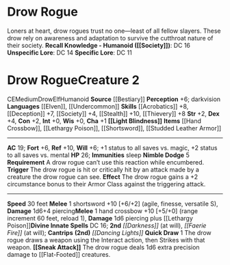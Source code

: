 ﻿---
ac: '19'
alignment: CE
all_resistance: null
burrow_speed: null
charisma: '+1'
climb_speed: null
constitution: '+2'
creature_ability:
- Light Blindness
- Nimble Dodge
- Quick Draw
- Requirement
- Sneak Attack
creature_family: '[[DATABASE/monsterfamily/Drow|Drow]]'
description: "Loners at heart, drow rogues trust no one\u2014least of all fellow slayers.\
  \ These drow rely on awareness and adaptation to survive the cutthroat nature of\
  \ their society.<br/><br/><b><u>Recall Knowledge - Humanoid</u> ( [[DATABASE/skill/Society|Society]]\
  \ )</b>: DC 16<br/><b><u>Unspecific Lore</u></b>: DC 14<br/><b><u>Specific Lore</u></b>:\
  \ DC 11"
dexterity: '+4'
element: null
fly_speed: null
fortitude: '+6'
hardness: null
hp: '26'
id: '166'
immunity:
- sleep
intelligence: '+0'
land_speed: '30'
language:
- '[[DATABASE/language/Elven|Elven]]'
- '[[DATABASE/language/Undercommon|Undercommon]]'
level: '2'
max_speed: '30'
name: Drow Rogue
perception: '+6'
rarity: Common
reflex: '+10'
resistance: null
rus_type_level: null
school: null
sense:
- darkvision
size: Medium
skill:
- '[[DATABASE/skill/Acrobatics|Acrobatics]] +8'
- '[[DATABASE/skill/Deception|Deception]] +7'
- '[[DATABASE/skill/Society|Society]] +4'
- '[[DATABASE/skill/Stealth|Stealth]] +10'
- '[[DATABASE/skill/Thievery|Thievery]] +8'
source: '[[DATABASE/source/Bestiary|Bestiary]]'
speed:
- 30 feet
spell:
- '[[DATABASE/spell/Dancing Lights|Dancing Lights]]'
- '[[DATABASE/spell/Darkness|Darkness]]'
- '[[DATABASE/spell/Faerie Fire|Faerie Fire]]'
strength: '+2'
strength_req: '2'
strongest_save:
- Reflex
swim_speed: null
trait:
- '[[DATABASE/trait/Drow|Drow]]'
- '[[DATABASE/trait/Elf|Elf]]'
- '[[DATABASE/trait/Humanoid|Humanoid]]'
type: Creature
vision: Darkvision
weakest_save:
- Fortitude
- Will
weakness: null
will: '+6'
wisdom: '+0'

---
# Drow Rogue

Loners at heart, drow rogues trust no one—least of all fellow slayers. These drow rely on awareness and adaptation to survive the cutthroat nature of their society.
**Recall Knowledge - Humanoid ([[Society]])**: DC 16
**Unspecific Lore**: DC 14
**Specific Lore**: DC 11

# Drow Rogue<span class="item-type">Creature 2</span>

<span class="trait-alignment item-trait">CE</span><span class="trait-size item-trait">Medium</span><span class="item-trait">Drow</span><span class="item-trait">Elf</span><span class="item-trait">Humanoid</span>
**Source** [[Bestiary]]
**Perception** +6; darkvision
**Languages** [[Elven]], [[Undercommon]]
**Skills** [[Acrobatics]] +8, [[Deception]] +7, [[Society]] +4, [[Stealth]] +10, [[Thievery]] +8
**Str** +2, **Dex** +4, **Con** +2, **Int** +0, **Wis** +0, **Cha** +1
**[[Light Blindness]]**
**Items** [[Hand Crossbow]], [[Lethargy Poison]], [[Shortsword]], [[Studded Leather Armor]]

---
**AC** 19; **Fort** +6, **Ref** +10, **Will** +6; +1 status to all saves vs. magic, +2 status to all saves vs. mental
**HP** 26; **Immunities** sleep
<span class="in-box-ability">**Nimble Dodge** <span class="action-icon">5</span> **Requirement** A drow rogue can’t use this reaction while encumbered. **Trigger** The drow rogue is hit or critically hit by an attack made by a creature the drow rogue can see. **Effect** The drow rogue gains a +2 circumstance bonus to their Armor Class against the triggering attack.</span>

---
**Speed** 30 feet
<span class="in-box-ability">**Melee** <span class="action-icon">1</span> shortsword +10 [+6/+2] (agile, finesse, versatile S), **Damage** 1d6+4 piercing</span><span class="in-box-ability">**Melee** <span class="action-icon">1</span> hand crossbow +10 [+5/+0] (range increment 60 feet, reload 1), **Damage** 1d6 piercing plus [[Lethargy Poison]]</span>**Divine Innate Spells** DC 16; **2nd** _[[Darkness]]_ (at will), _[[Faerie Fire]]_ (at will); **Cantrips** **(2nd)** _[[Dancing Lights]]_
<span class="in-box-ability">**Quick Draw** <span class="action-icon">1</span> The drow rogue draws a weapon using the Interact action, then Strikes with that weapon.
</span><span class="in-box-ability">**[[Sneak Attack]]** The drow rogue deals 1d6 extra precision damage to [[Flat-Footed]] creatures.
</span>